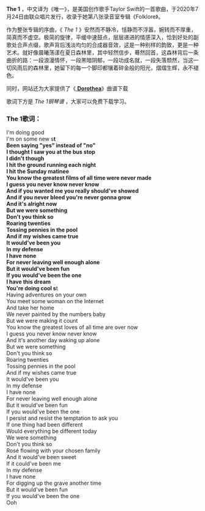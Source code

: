 

**The 1** ，中文译为《唯一》，是美国创作歌手Taylor
Swift的一首歌曲，于2020年7月24日由联众唱片发行，收录于她第八张录音室专辑《Folklore》。

作为整张专辑的序曲，《 _The 1_
》安然而不静冷，恬静而不浮嚣，婉转而不厚重，简真而不虚空。极简的旋律，平缓中速鼓点，层层递进的情感深入，恰到好处的副歌处合声点缀，歌声背后浅淡均匀的合成器音效，这是一种别样的韵致，更是一种艺术。就好像晨曦荡漾在夏日森林里，其中轻然信步，蓦然回首，这森林背后一条曲折的路：一段浪漫情怀，一段黑暗阴郁，一段功成名就，一段失落颓然，当这一切风雨后的森林里，她留下的每一个脚印都镶着碎金般的阳光，熠熠生辉，永不褪色。

同时，网站还为大家提供了《[ **Dorothea**](Music-12515-Dorothea-Taylor-Swift.html
"Dorothea")》曲谱下载

歌词下方是 _The 1钢琴谱_ ，大家可以免费下载学习。

### The 1歌词：

I'm doing good  
I'm on some new s**t  
Been saying "yes" instead of "no"  
I thought I saw you at the bus stop  
I didn't though  
I hit the ground running each night  
I hit the Sunday matinee  
You know the greatest films of all time were never made  
I guess you never know never know  
And if you wanted me you really should've showed  
And if you never bleed you're never gonna grow  
And it's alright now  
But we were something  
Don't you think so  
Roaring twenties  
Tossing pennies in the pool  
And if my wishes came true  
It would've been you  
In my defense  
I have none  
For never leaving well enough alone  
But it would've been fun  
If you would've been the one  
I have this dream  
You're doing cool s**t  
Having adventures on your own  
You meet some woman on the Internet  
And take her home  
We never painted by the numbers baby  
But we were making it count  
You know the greatest loves of all time are over now  
I guess you never know never know  
And it's another day waking up alone  
But we were something  
Don't you think so  
Roaring twenties  
Tossing pennies in the pool  
And if my wishes came true  
It would've been you  
In my defense  
I have none  
For never leaving well enough alone  
But it would've been fun  
If you would've been the one  
I persist and resist the temptation to ask you  
If one thing had been different  
Would everything be different today  
We were something  
Don't you think so  
Rosé flowing with your chosen family  
And it would've been sweet  
If it could've been me  
In my defense  
I have none  
For digging up the grave another time  
But it would've been fun  
If you would've been the one  
Ooh

